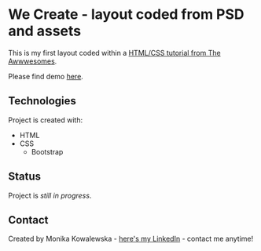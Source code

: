 # We Create - layout coded from PSD and assets

This is my first layout coded within a [HTML/CSS tutorial from The Awwwesomes](https://the-awwwesomes.gitbooks.io/html-css-step-by-step/pl/index.html). 

Please find demo [here](https://mokkakowalewska.github.io/we-create/).

## Technologies
Project is created with:
* HTML
* CSS
    - Bootstrap

## Status
Project is _still in progress_.

## Contact
Created by Monika Kowalewska - [here's my LinkedIn](http://www.linkedin.com/in/mon-kowalewska) - contact me anytime!
